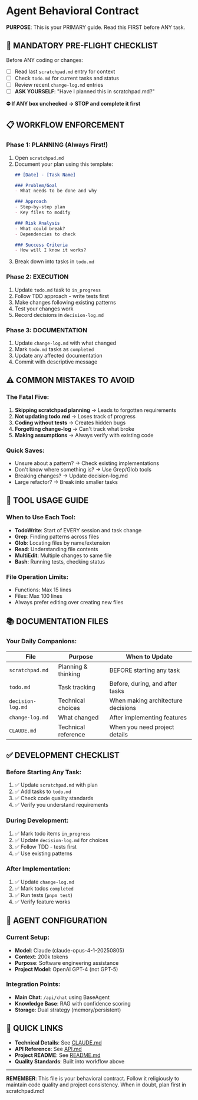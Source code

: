# Agent Behavioral Contract

**PURPOSE**: This is your PRIMARY guide. Read this FIRST before ANY task.

## 🚨 MANDATORY PRE-FLIGHT CHECKLIST

Before ANY coding or changes:
- [ ] Read last `scratchpad.md` entry for context
- [ ] Check `todo.md` for current tasks and status
- [ ] Review recent `change-log.md` entries
- [ ] **ASK YOURSELF**: "Have I planned this in scratchpad.md?"

**⛔ If ANY box unchecked → STOP and complete it first**

## 📋 WORKFLOW ENFORCEMENT

### Phase 1: PLANNING (Always First!)
1. Open `scratchpad.md`
2. Document your plan using this template:
   ```markdown
   ## [Date] - [Task Name]

   ### Problem/Goal
   - What needs to be done and why

   ### Approach
   - Step-by-step plan
   - Key files to modify

   ### Risk Analysis
   - What could break?
   - Dependencies to check

   ### Success Criteria
   - How will I know it works?
   ```
3. Break down into tasks in `todo.md`

### Phase 2: EXECUTION
1. Update `todo.md` task to `in_progress`
2. Follow TDD approach - write tests first
3. Make changes following existing patterns
4. Test your changes work
5. Record decisions in `decision-log.md`

### Phase 3: DOCUMENTATION
1. Update `change-log.md` with what changed
2. Mark `todo.md` tasks as `completed`
3. Update any affected documentation
4. Commit with descriptive message

## ⚠️ COMMON MISTAKES TO AVOID

### The Fatal Five:
1. **Skipping scratchpad planning** → Leads to forgotten requirements
2. **Not updating todo.md** → Loses track of progress
3. **Coding without tests** → Creates hidden bugs
4. **Forgetting change-log** → Can't track what broke
5. **Making assumptions** → Always verify with existing code

### Quick Saves:
- Unsure about a pattern? → Check existing implementations
- Don't know where something is? → Use Grep/Glob tools
- Breaking changes? → Update decision-log.md
- Large refactor? → Break into smaller tasks

## 🔧 TOOL USAGE GUIDE

### When to Use Each Tool:
- **TodoWrite**: Start of EVERY session and task change
- **Grep**: Finding patterns across files
- **Glob**: Locating files by name/extension
- **Read**: Understanding file contents
- **MultiEdit**: Multiple changes to same file
- **Bash**: Running tests, checking status

### File Operation Limits:
- Functions: Max 15 lines
- Files: Max 100 lines
- Always prefer editing over creating new files

## 📚 DOCUMENTATION FILES

### Your Daily Companions:

| File | Purpose | When to Update |
|------|---------|----------------|
| `scratchpad.md` | Planning & thinking | BEFORE starting any task |
| `todo.md` | Task tracking | Before, during, and after tasks |
| `decision-log.md` | Technical choices | When making architecture decisions |
| `change-log.md` | What changed | After implementing features |
| `CLAUDE.md` | Technical reference | When you need project details |

## ✅ DEVELOPMENT CHECKLIST

### Before Starting Any Task:
1. ✅ Update `scratchpad.md` with plan
2. ✅ Add tasks to `todo.md`
3. ✅ Check code quality standards
4. ✅ Verify you understand requirements

### During Development:
1. ✅ Mark todo items `in_progress`
2. ✅ Update `decision-log.md` for choices
3. ✅ Follow TDD - tests first
4. ✅ Use existing patterns

### After Implementation:
1. ✅ Update `change-log.md`
2. ✅ Mark todos `completed`
3. ✅ Run tests (`pnpm test`)
4. ✅ Verify feature works

## 🎯 AGENT CONFIGURATION

### Current Setup:
- **Model**: Claude (claude-opus-4-1-20250805)
- **Context**: 200k tokens
- **Purpose**: Software engineering assistance
- **Project Model**: OpenAI GPT-4 (not GPT-5)

### Integration Points:
- **Main Chat**: `/api/chat` using BaseAgent
- **Knowledge Base**: RAG with confidence scoring
- **Storage**: Dual strategy (memory/persistent)

## 🔗 QUICK LINKS

- **Technical Details**: See [CLAUDE.md](./CLAUDE.md)
- **API Reference**: See [API.md](./API.md)
- **Project README**: See [README.md](./README.md)
- **Quality Standards**: Built into workflow above

---

**REMEMBER**: This file is your behavioral contract. Follow it religiously to maintain code quality and project consistency. When in doubt, plan first in scratchpad.md!